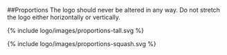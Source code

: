 ##Proportions
The logo should never be altered in any way. Do not stretch the logo either horizontally or vertically.

{% include logo/images/proportions-tall.svg %}

{% include logo/images/proportions-squash.svg %}
